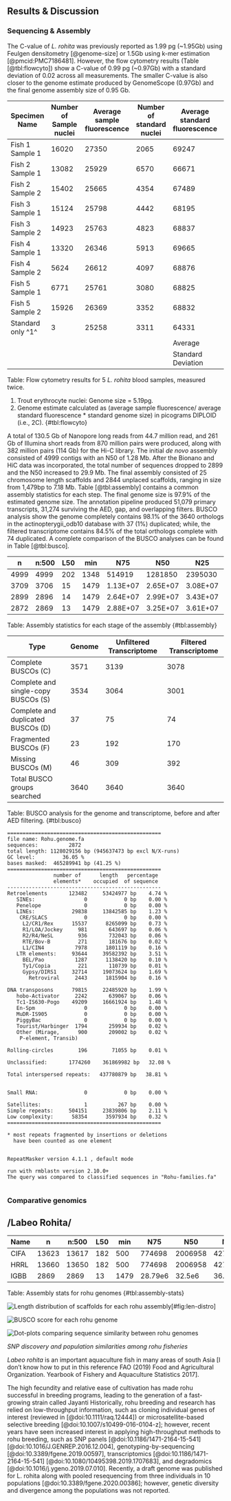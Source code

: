 ## Results & Discussion 

<!-- 
Results and Discussion: Should include a description of the genomes, coverage 
amount of genome sequenced, details of sequence variants ascertained, 
identifications of deletions, comparison of strains/genomes (if reporting WGS 
of multiple strains/organisms), and relevance of findings to overall 
organism/strain catalog.
-->

### Sequencing & Assembly 

The C-value of *L. rohita* was previously reported as 1.99 pg (~1.95Gb) using Feulgen densitometry [@genome-size] or 1.5Gb using k-mer estimation [@pmcid:PMC7186481]. 
However, the flow cytometry results (Table [@tbl:flowcyto]) show a C-value of 0.99 pg (~0.97Gb) with a standard deviation of 0.02 across all measurements. 
The smaller C-value is also closer to the genome estimate produced by GenomeScope (0.97Gb) and the final genome assembly size of 0.95 Gb.


| Specimen Name     | Number of Sample nuclei | Average sample fluorescence | Number of standard nuclei | Average standard fluorescence | Estimated Genome size ^2^ | HAPLOID       |
|-------------------|-------------------------|-----------------------------|---------------------------|-------------------------------|---------------------------|---------------|
| Fish 1 Sample 1   | 16020                   | 27350                       | 2065                      | 69247                         | 2.049857756               | 1.024928878   |
| Fish 2 Sample 1    | 13082                   | 25929                       | 6570                      | 66671                         | 2.018441451               | 1.0092207255  |
| Fish 2 Sample 2   | 15402                   | 25665                       | 4354                      | 67489                         | 1.973674969               | 0.9868374845  |
| Fish 3 Sample 1   | 15124                   | 25798                       | 4442                      | 68195                         | 1.963364176               | 0.981682088   |
| Fish 3 Sample 2   | 14923                   | 25763                       | 4823                      | 68837                         | 1.942414254               | 0.971207127   |
| Fish 4 Sample 1   | 13320                   | 26346                       | 5913                      | 69665                         | 1.962760927               | 0.9813804635  |
| Fish 4 Sample 2   | 5624                    | 26612                       | 4097                      | 68876                         | 2.005288925               | 1.0026444625  |
| Fish 5 Sample 1   | 6771                    | 25761                       | 3080                      | 68825                         | 1.942602107               | 0.9713010535  |
| Fish 5 Sample 2   | 15926                   | 26369                       | 3352                      | 68832                         | 1.988248344               | 0.994124172   |
| Standard only ^1^ | 3                       | 25258                       | 3311                      | 64331                         | NA                        |               |
|                   |                         |                             |                           | Average                       | 1.982961434               | 0.9914807172  |
|                   |                         |                             |                           | Standard Deviation            | 0.03607582                | 0.01803790999 |

Table: Flow cytometry results for 5 *L. rohita* blood samples, measured twice. 
1) Trout erythrocyte nuclei: Genome size = 5.19pg.
2) Genome estimate calculated as (average sample fluorescence/ average standard fluorescence * standard genome size) in picograms DIPLOID (i.e., 2C).
{#tbl:flowcyto}

A total of 130.5 Gb of Nanopore long reads from 44.7 million read, and 261 Gb of Illumina short reads from 870 million pairs were produced, along with 382 million pairs (114 Gb) for the Hi-C library.
The initial *de novo* assembly consisted of 4999 contigs with an N50 of 1.28 Mb. 
After the Bionano and HiC data was incorporated, the total number of sequences dropped to 2899 and the N50 increased to 29.9 Mb.
The final assembly consisted of 25 chromosome length scaffolds and 2844 unplaced scaffolds, ranging in size from 1,479bp to 7.18 Mb.
Table [@tbl:assembly] contains a common assembly statistics for each step.
The final genome size is 97.9% of the estimated genome size. 
The annotation pipeline produced 51,079 primary transcripts, 31,274 surviving the AED, gap, and overlapping filters. 
BUSCO analysis show the genome completely contains 98.1% of the 3640 orthologs in the actinopterygii_odb10 database with 37 (1%) duplicated;
while, the filtered transcriptome contains 84.5% of the total orthologs complete with 74 duplicated.
A complete comparison of the BUSCO analyses can be found in Table [@tbl:busco].

| n    | n:500 | L50 | min  | N75      | N50      | N25      | E-size   | max      | sum      | name    |
|------|-------|-----|------|----------|----------|----------|----------|----------|----------|---------|
| 4999 | 4999  | 202 | 1348 | 514919   | 1281850  | 2395030  | 1727184  | 7832582  | 9.43E+08 | wtdbg2  |
| 3709 | 3706  | 15  | 1479 | 1.13E+07 | 2.65E+07 | 3.08E+07 | 2.20E+07 | 3.79E+07 | 9.46E+08 | bionano |
| 2899 | 2896  | 14  | 1479 | 2.64E+07 | 2.99E+07 | 3.43E+07 | 2.69E+07 | 4.45E+07 | 9.46E+08 | hic     |
| 2872 | 2869  | 13  | 1479 | 2.88E+07 | 3.25E+07 | 3.61E+07 | 3.00E+07 | 4.53E+07 | 9.46E+08 | ragtag  |
Table: Assembly statistics for each stage of the assembly
{#tbl:assembly}

| Type                                | Genome | Unfiltered Transcriptome | Filtered Transcriptome |
|-------------------------------------|--------|--------------------------|------------------------|
| Complete BUSCOs (C)                 | 3571   | 3139                     | 3078                   |
| Complete and single-copy BUSCOs (S) | 3534   | 3064                     | 3001                   |
| Complete and duplicated BUSCOs (D)  | 37     | 75                       | 74                     |
| Fragmented BUSCOs (F)               | 23     | 192                      | 170                    |
| Missing BUSCOs (M)                  | 46     | 309                      | 392                    |
| Total BUSCO groups searched         | 3640   | 3640                     | 3640                   |
Table: BUSCO analysis for the genome and transcriptome, before and after AED filtering.
{#tbl:busco}

```
================================================== 
file name: Rohu.genome.fa            
sequences:          2872 
total length: 1128029156 bp (945637473 bp excl N/X-runs) 
GC level:         36.05 % 
bases masked:  465289941 bp (41.25 %) 
================================================== 
               number of      length   percentage 
               elements*    occupied  of sequence 
-------------------------------------------------- 
Retroelements       123482     53424977 bp    4.74 % 
   SINEs:                0            0 bp    0.00 % 
   Penelope              0            0 bp    0.00 % 
   LINEs:            29838     13842585 bp    1.23 % 
    CRE/SLACS            0            0 bp    0.00 % 
     L2/CR1/Rex      15537      8265099 bp    0.73 % 
     R1/LOA/Jockey     981       643697 bp    0.06 % 
     R2/R4/NeSL        936       732043 bp    0.06 % 
     RTE/Bov-B         271       181676 bp    0.02 % 
     L1/CIN4          7978      1801119 bp    0.16 % 
   LTR elements:     93644     39582392 bp    3.51 % 
     BEL/Pao          1287      1138420 bp    0.10 % 
     Ty1/Copia         221       110739 bp    0.01 % 
     Gypsy/DIRS1     32714     19073624 bp    1.69 % 
       Retroviral     2443      1815904 bp    0.16 % 
  
DNA transposons      79815     22485920 bp    1.99 % 
   hobo-Activator     2242       639067 bp    0.06 % 
   Tc1-IS630-Pogo    49209     16661924 bp    1.48 % 
   En-Spm                0            0 bp    0.00 % 
   MuDR-IS905            0            0 bp    0.00 % 
   PiggyBac              0            0 bp    0.00 % 
   Tourist/Harbinger  1794       259934 bp    0.02 % 
   Other (Mirage,      900       209002 bp    0.02 % 
    P-element, Transib) 
  
Rolling-circles        196        71055 bp    0.01 % 
  
Unclassified:       1774260    361869982 bp   32.08 % 
  
Total interspersed repeats:   437780879 bp   38.81 % 
  
  
Small RNA:               0            0 bp    0.00 % 
  
Satellites:              1          267 bp    0.00 % 
Simple repeats:     504151     23839806 bp    2.11 % 
Low complexity:      58354      3597934 bp    0.32 % 
================================================== 
  
* most repeats fragmented by insertions or deletions 
  have been counted as one element 
                                                       
  
RepeatMasker version 4.1.1 , default mode 
                                         
run with rmblastn version 2.10.0+ 
The query was compared to classified sequences in "Rohu-families.fa" 
 
```

### Comparative genomics

## /Labeo Rohita/

| Name | n     | n:500 | L50 | min  | N75     | N50     | N25     | E-size  | max     | sum     |
|------|-------|-------|-----|------|---------|---------|---------|---------|---------|---------|
| CIFA | 13623 | 13617 | 182 | 500  | 774698  | 2006958 | 4279019 | 2905260 | 15.15e6 | 1.427e9 |
| HRRL | 13660 | 13650 | 182 | 500  | 774698  | 2006958 | 4279019 | 2905216 | 15.15e6 | 1.427e9 |
| IGBB | 2869  | 2869  | 13  | 1479 | 28.79e6 | 32.5e6  | 36.06e6 | 30.03e6 | 45.29e6 | 945.5e6 |

Table: Assembly stats for rohu genomes
{#tbl:assembly-stats}

![
Length distribution of scaffolds for each rohu assembly
](../comp-gen/1-stats/length.rohu.hires.png "Length distro")[#fig:len-distro]

![
BUSCO score for each rohu genome
](../comp-gen/1-busco/rohu/busco.summary.png "Rohu BUSCOs")

![
Dot-plots comparing sequence similarity between rohu genomes
](../comp-gen/2-dotplot/rohu.png)

_SNP discovery and population similarities among rohu fisheries_

_Labeo rohita_ is an important aquaculture fish in many areas of south Asia [I
don’t know how to put in this reference FAO (2019) Food and Agricultural
Organization. Yearbook of Fishery and Aquaculture Statistics 2017].

The high fecundity and relative ease of cultivation has made rohu successful in
breeding programs, leading to the generation of a fast-growing strain called
Jayanti Historically, rohu breeding and research has relied on low-throughput
information, such as cloning individual genes of interest (reviewed in
[@doi:10.1111/raq.12444]) or microsatellite-based selective breeding
[@doi:10.1007/s10499-016-0104-z]; however, recent years have seen increased
interest in applying high-throughput methods to rohu breeding, such as SNP
panels [@doi:10.1186/1471-2164-15-541] [@doi:10.1016/J.GENREP.2016.12.004],
genotyping-by-sequencing [@doi:10.3389/fgene.2019.00597], transcriptomics
[@doi:10.1186/1471-2164-15-541] [@doi:10.1080/10495398.2019.1707683], and
degradomics [@doi:10.1016/j.ygeno.2019.07.010]. Recently, a draft genome was
published for L. rohita along with pooled resequencing from three individuals in
10 populations [@doi:10.3389/fgene.2020.00386]; however, genetic diversity and
divergence among the populations was not reported.













